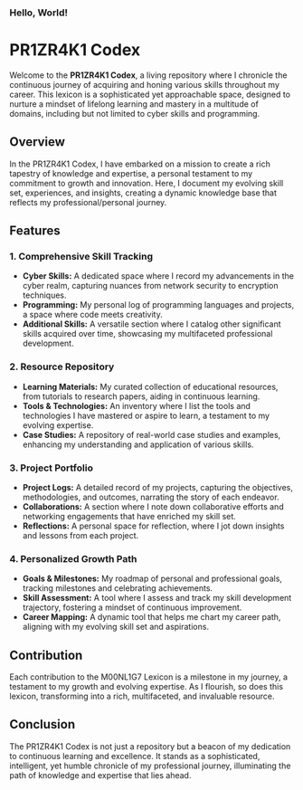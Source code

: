 ### Hello, World!

# PR1ZR4K1 Codex
Welcome to the **PR1ZR4K1 Codex**, a living repository where I chronicle the continuous journey of acquiring and honing various skills throughout my career. This lexicon is a sophisticated yet approachable space, designed to nurture a mindset of lifelong learning and mastery in a multitude of domains, including but not limited to cyber skills and programming.
## Overview

In the PR1ZR4K1 Codex, I have embarked on a mission to create a rich tapestry of knowledge and expertise, a personal testament to my commitment to growth and innovation. Here, I document my evolving skill set, experiences, and insights, creating a dynamic knowledge base that reflects my professional/personal journey.

## Features

### 1. **Comprehensive Skill Tracking**
- **Cyber Skills:** A dedicated space where I record my advancements in the cyber realm, capturing nuances from network security to encryption techniques.
- **Programming:** My personal log of programming languages and projects, a space where code meets creativity.
- **Additional Skills:** A versatile section where I catalog other significant skills acquired over time, showcasing my multifaceted professional development.

### 2. **Resource Repository**
- **Learning Materials:** My curated collection of educational resources, from tutorials to research papers, aiding in continuous learning.
- **Tools & Technologies:** An inventory where I list the tools and technologies I have mastered or aspire to learn, a testament to my evolving expertise.
- **Case Studies:** A repository of real-world case studies and examples, enhancing my understanding and application of various skills.

### 3. **Project Portfolio**
- **Project Logs:** A detailed record of my projects, capturing the objectives, methodologies, and outcomes, narrating the story of each endeavor.
- **Collaborations:** A section where I note down collaborative efforts and networking engagements that have enriched my skill set.
- **Reflections:** A personal space for reflection, where I jot down insights and lessons from each project.

### 4. **Personalized Growth Path**
- **Goals & Milestones:** My roadmap of personal and professional goals, tracking milestones and celebrating achievements.
- **Skill Assessment:** A tool where I assess and track my skill development trajectory, fostering a mindset of continuous improvement.
- **Career Mapping:** A dynamic tool that helps me chart my career path, aligning with my evolving skill set and aspirations.
## Contribution

Each contribution to the M00NL1G7 Lexicon is a milestone in my journey, a testament to my growth and evolving expertise. As I flourish, so does this lexicon, transforming into a rich, multifaceted, and invaluable resource.

## Conclusion

The PR1ZR4K1 Codex is not just a repository but a beacon of my dedication to continuous learning and excellence. It stands as a sophisticated, intelligent, yet humble chronicle of my professional journey, illuminating the path of knowledge and expertise that lies ahead.